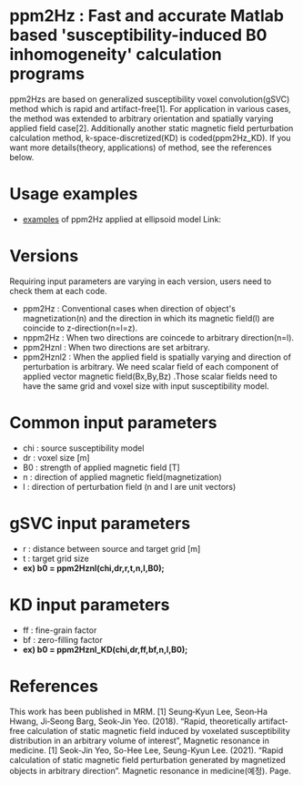 # ppm2Hz : Fast and accurate Matlab based 'susceptibility-induced B0 inhomogeneity' calculation programs
ppm2Hzs are based on generalized susceptibility voxel convolution(gSVC) method which is rapid and artifact-free[1].
For application in various cases, the method was extended to arbitrary orientation and spatially varying applied field case[2].
Additionally another static magnetic field perturbation calculation method, k-space-discretized(KD) is coded(ppm2Hz_KD). If you want more details(theory, applications) of method, see the references below.

# Usage examples
- [examples][elliplink] of ppm2Hz applied at ellipsoid model Link: 

[elliplink]: https://github.com/SeokJinYeo/ppm2Hz/tree/main/Example "example"

# Versions
Requiring input parameters are varying in each version, users need to check them at each code.
- ppm2Hz : Conventional cases when direction of object's magnetization(n) and the direction in which its magnetic field(l) are coincide to z-direction(n=l=z).
- nppm2Hz : When two directions are coincede to arbitrary direction(n=l).
- ppm2Hznl : When two directions are set arbitrary.
- ppm2Hznl2 : When the applied field is spatially varying and direction of perturbation is arbitrary. We need scalar field of each component of applied vector magnetic field(Bx,By,Bz) .Those scalar fields need to have the same grid and voxel size with input susceptibility model.

# Common input parameters
- chi : source susceptibility model 
- dr : voxel size [m]
- B0 : strength of applied magnetic field [T]
- n : direction of applied magnetic field(magnetization)
- l : direction of perturbation field (n and l are unit vectors)

# gSVC input parameters
- r : distance between source and target grid [m]
- t : target grid size
- **ex) b0 = ppm2Hznl(chi,dr,r,t,n,l,B0);**

# KD input parameters
- ff : fine-grain factor
- bf : zero-filling factor
- **ex) b0 = ppm2Hznl_KD(chi,dr,ff,bf,n,l,B0);**

# References
This work has been published in MRM.
[1] Seung‐Kyun Lee, Seon‐Ha Hwang, Ji‐Seong Barg, Seok‐Jin Yeo. (2018). “Rapid, theoretically artifact‐free calculation of static magnetic field induced by voxelated susceptibility distribution in an arbitrary volume of interest”, Magnetic resonance in medicine.
[1] Seok-Jin Yeo, So-Hee Lee, Seung-Kyun Lee. (2021). “Rapid calculation of static magnetic field perturbation generated by magnetized objects in arbitrary direction”. Magnetic resonance in medicine(예정). Page.



